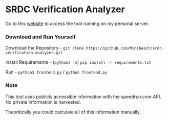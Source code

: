 # SRDC Verification Analyzer
Go to this [website](http://server.minibeast.me:5000) to access the tool running on my personal server.

### Download and Run Yourself
Download the Repository - `git clone https://github.com/Minibeast/srdc-verification-analyzer.git`

Install Requirements - (`python3 -m`) `pip install -r requirements.txt`

Run - `python3 frontend.py` / `python frontend.py`

### Note
This tool uses publicly accessible information with the speedrun.com API. No private information is harvested.

Theoritically you could calculate all of this information manually.
